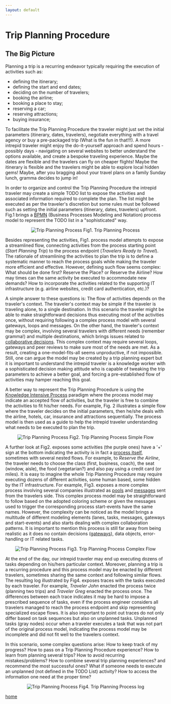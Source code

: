 ```yaml
---
layout: default
---
```


# Trip Planning Procedure


## The Big Picture

Planning a trip is a recurring endeavor typically requiring the execution of activities such as:

 - defining the itinerary;
 - defining the start and end dates;
 - deciding on the number of travelers;
 - booking the airline;
 - booking a place to stay;
 - reserving a car;
 - reserving attractions;
 - buying insurance;

To  facilitate the Trip Planning Procedure the traveler might just set the initial parameters (itinerary, dates, travelers), negotiate everything with a travel agency or buy a pre-packaged trip (What is the fun in that!!!).  A more intrepid traveler might enjoy the do-it-yourself approach and spend hours - possibly days - navigating on several websites to better understand the options available, and create a bespoke traveling experience. Maybe the dates are flexible and the travelers can fly on cheaper flights! Maybe the itinerary is flexible and the travelers might be able to explore local hidden gems! Maybe, after you bragging about your travel plans on a family Sunday lunch, gramma decides to jump in!

In order to organize and control the Trip Planning Procedure the intrepid traveler may create a simple TODO list to expose the activities and associated information required to complete the plan.  The list might be executed as per the traveler's discretion but some rules must be followed such as setting the initial parameters (itinerary, dates, travelers) upfront. Fig.1 brings a [BPMN](http://www.bpmn.org/) (Business Processes Modeling and Notation) process model to represent the TODO list in a "sophisticated" way.


<center>
 <img src="tp_bigpicture.png" alt="Trip Planning Process" >
 Fig1. Trip Planning Process
</center>

Besides representing the activities, Fig1. process model attempts to expose a streamlined flow, connecting activities from the process starting point (_Start Planning Trip_) to the process endpoint (_Travelers Ready to Travel_). The rationale of streamlining the activities to plan the trip is to define a systematic manner to reach the process goals while making the traveler more efficient and effective. However, defining such flow seems complex: What should be done first? Reserve the Place? or Reserve the Airline? How may times can the same activity be executed to accommodate new demands? How to incorporate the activities related to the supporting IT infrastructure (e.g. airline websites, credit card authentication, etc.)?

A simple  answer to these questions is: The flow of activities depends on the traveler's context. The traveler's context may be simple if the traveler is traveling alone, to a single destination. In this scenario the traveler might be able to make straightforward decisions thus executing most of the activities once, without requiring following a complex process model with several gateways, loops and messages. On the other hand, the traveler's context may be complex, involving several travelers with different needs (remember gramma!) and multiple destinations, which brings issues related to [collaborative decisions](https://pdfs.semanticscholar.org/e513/012a806d70c66b80dfd3dd5d14a2b4efafaa.pdf). This complex context may require several loops, gateways and peer reviews to make sure most of the needs are met. As a result, creating a one-model-fits-all seems unproductive, if not impossible. Still, one can argue the model may be created by a trip planning expert but it is important to understand the intrepid traveler is a knowledge worker with a sophisticated decision making attitude who is capable of tweaking the trip parameters to achieve a better goal, and forcing a pre-established flow of activities may hamper reaching this goal.

A better way to represent the Trip Planning Procedure is using the [Knowledge Intensive Process](https://doi.org/10.1007/s13740-014-0038-4) paradigm where the process model may indicate an accepted flow of activities, but the traveler is free to combine the activities to fit his/her needs. For example, Fig. 2 illustrates a simple flow where the traveler decides on the initial parameters, then he/she deals with the airline, hotels, car, insurance and attractions sequentially. The process model is then used as a guide to help the intrepid traveler understanding what needs to be executed to plan the trip.


<center>
 <img src="tp_simpleflow.png" alt="Trip Planning Process" >
 Fig2. Trip Planning Process Simple Flow
</center>


A further look at Fig2. exposes some activities (the purple ones) have a '+' sign at the bottom indicating the activity is in fact a [process itself](https://camunda.com/bpmn/reference/#activities-subprocess), sometimes with several nested flows. For example, to _Reserve the Airline_, the traveler needs to choose the class (first, business, coach), the seat (window, aisle), the food (vegetarian?) and also pay using a credit card (or miles). It is easy to imagine the whole Trip Planning Procedure may require executing dozens of different activities, some human based, some hidden by the IT infrastructure. For example, Fig3. exposes a more complex process involving several companies illustrated as [pools](https://camunda.com/bpmn/reference/#participants-pool) and [messages](https://camunda.com/bpmn/reference/#events-message) sent from the travelers side. This complex process model may be straightforward to follow based on the adopted coloring scheme or given the  messages used to trigger the corresponding process start-events have the same names. However, the  complexity can be noticed as the model brings a multitude of different modeling elements (lanes, tasks, messages, gateways and start-events) and also starts dealing with complex collaboration patterns. It is important to mention this process is still far away from being realistic as it does no contain decisions ([gateways](https://camunda.com/bpmn/reference/#gateways-data-based-exclusive-gateways)), data objects, error-handling or IT related tasks.   

<center>
 <img src="tp_complexflow.png" alt="Trip Planning Process" >
 Fig3. Trip Planning Process Complex Flow
</center>

At the end of the day, our intrepid traveler may end up executing dozens of tasks depending on his/hers particular context. Moreover, planning a trip is a recurring procedure and this process model may be enacted by different travelers, sometimes sharing the same context and following similar flows. The resulting log illustrated by Fig4. exposes traces with the tasks executed by each traveler. For example, _Traveler John_ enacted the process twice (planning two trips) and _Traveler Greg_ enacted the process once. The differences between each trace indicates it may be hard to impose a prescribed sequence of tasks, even if the process engineer considers all travelers managed to reach the process endpoint and skip representing specialized escape flows. It is also important to point out traces do not only differ based on task sequences but also on unplanned tasks. Unplanned tasks (gray nodes) occur when a traveler executes a task that was not part of the original process model, indicating the process model may be incomplete and did not fit well to the travelers context.

In this scenario, some complex questions arise: How to keep track of my progress?  How to pass on a Trip Planning Procedure experience? How to learn from planning several trips? How to avoid recurring mistakes/problems? How to combine several trip planning experiences? and recommend the most successful ones? What if someone needs to execute an unplanned (not defined in the TODO List) activity? How to access the information one need at the proper time?

<center>
 <img src="trip_log.png" alt="Trip Planning Process" >
 Fig4. Trip Planning Process log
</center>


[home](../index.html)
